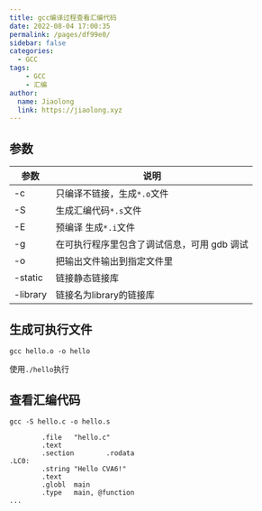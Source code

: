 ```yaml
---
title: gcc编译过程查看汇编代码
date: 2022-08-04 17:00:35
permalink: /pages/df99e0/
sidebar: false
categories: 
  - GCC
tags:
    - GCC
    - 汇编
author: 
  name: Jiaolong
  link: https://jiaolong.xyz
---
```


## 参数

| 参数     | 说明                                        |
| -------- | ------------------------------------------- |
| -c       | 只编译不链接，生成`*.o`文件                 |
| -S       | 生成汇编代码`*.s`文件                       |
| -E       | 预编译 生成`*.i`文件                        |
| -g       | 在可执行程序里包含了调试信息，可用 gdb 调试 |
| -o       | 把输出文件输出到指定文件里                  |
| -static  | 链接静态链接库                              |
| -library | 链接名为library的链接库                     |

## 生成可执行文件

```
gcc hello.o -o hello
```

使用`./hello`执行

## 查看汇编代码

```
gcc -S hello.c -o hello.s
```

```
        .file   "hello.c"
        .text
        .section        .rodata
.LC0:
        .string "Hello CVA6!"
        .text
        .globl  main
        .type   main, @function
...
```

